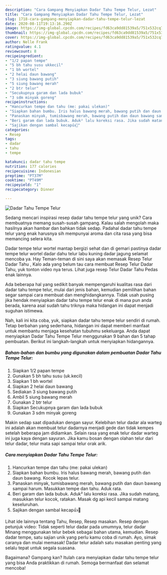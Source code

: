 ```yaml
---
description: "Cara Gampang Menyiapkan Dadar Tahu Tempe Telur, Lezat"
title: "Cara Gampang Menyiapkan Dadar Tahu Tempe Telur, Lezat"
slug: 1718-cara-gampang-menyiapkan-dadar-tahu-tempe-telur-lezat
date: 2020-08-11T19:13:16.290Z
image: https://img-global.cpcdn.com/recipes/fd63ca9dd81539a5/751x532cq70/dadar-tahu-tempe-telur-foto-resep-utama.jpg
thumbnail: https://img-global.cpcdn.com/recipes/fd63ca9dd81539a5/751x532cq70/dadar-tahu-tempe-telur-foto-resep-utama.jpg
cover: https://img-global.cpcdn.com/recipes/fd63ca9dd81539a5/751x532cq70/dadar-tahu-tempe-telur-foto-resep-utama.jpg
author: Nelle Frank
ratingvalue: 4.1
reviewcount: 8
recipeingredient:
- "1/2 papan tempe"
- "5 bh tahu susu ukkecil"
- "1 bh wortel"
- "2 helai daun bawang"
- "3 siung bawang putih"
- "5 siung bawang merah"
- "2 btr telur"
- "Secukupnya garam dan lada bubuk"
- "3 sdm minyak goreng"
recipeinstructions:
- "Hancurkan tempe dan tahu (me: pakai ulekan)"
- "Siapkan bahan bumbu. Iris halus bawang merah, bawang putih dan daun bawang. Kocok lepas telur."
- "Panaskan minyak, tumisbawang merah, bawang putih dan daun bawang sampai harum. Masukkan tempe dan tahu. Aduk rata."
- "Beri garam dan lada bubuk. Aduk² lalu koreksi rasa. Jika sudah matang, masukkan telur kocok, ratakan. Masak dg api kecil sampai matang keseluruhan."
- "Sajikan dengan sambal kecap👍🤤"
categories:
- Resep
tags:
- dadar
- tahu
- tempe

katakunci: dadar tahu tempe 
nutrition: 177 calories
recipecuisine: Indonesian
preptime: "PT37M"
cooktime: "PT49M"
recipeyield: "1"
recipecategory: Dinner

---
```



![Dadar Tahu Tempe Telur](https://img-global.cpcdn.com/recipes/fd63ca9dd81539a5/751x532cq70/dadar-tahu-tempe-telur-foto-resep-utama.jpg)

Sedang mencari inspirasi resep dadar tahu tempe telur yang unik? Cara membuatnya memang susah-susah gampang. Kalau salah mengolah maka hasilnya akan hambar dan bahkan tidak sedap. Padahal dadar tahu tempe telur yang enak harusnya sih mempunyai aroma dan cita rasa yang bisa memancing selera kita.

Dadar tempe telur wortel mantap bergizi sehat dan di gemari pastinya dadar tempe telur wortel dadar dahu telur labu kuning dadar jagung selamat mencoba ya. Hay Teman-teman di sini saya akan memasak Resep Telur Dadar Tahu , Kalo ada yang belum tau cara membuat Resep Telur Dadar Tahu, yuk tonton video nya terus. Lihat juga resep Telur Dadar Tahu Pedas enak lainnya.

Ada beberapa hal yang sedikit banyak mempengaruhi kualitas rasa dari dadar tahu tempe telur, mulai dari jenis bahan, kemudian pemilihan bahan segar sampai cara membuat dan menghidangkannya. Tidak usah pusing jika hendak menyiapkan dadar tahu tempe telur enak di mana pun anda berada, karena asal sudah tahu triknya maka hidangan ini dapat menjadi suguhan istimewa.


Nah, kali ini kita coba, yuk, siapkan dadar tahu tempe telur sendiri di rumah. Tetap berbahan yang sederhana, hidangan ini dapat memberi manfaat untuk membantu menjaga kesehatan tubuhmu sekeluarga. Anda dapat menyiapkan Dadar Tahu Tempe Telur menggunakan 9 bahan dan 5 tahap pembuatan. Berikut ini langkah-langkah untuk menyiapkan hidangannya.

<!--inarticleads1-->

##### Bahan-bahan dan bumbu yang digunakan dalam pembuatan Dadar Tahu Tempe Telur:

1. Siapkan 1/2 papan tempe
1. Gunakan 5 bh tahu susu (uk.kecil)
1. Siapkan 1 bh wortel
1. Siapkan 2 helai daun bawang
1. Sediakan 3 siung bawang putih
1. Ambil 5 siung bawang merah
1. Gunakan 2 btr telur
1. Siapkan Secukupnya garam dan lada bubuk
1. Gunakan 3 sdm minyak goreng


Makin sedap saat dipadukan dengan sayur. Kelebihan telur dadar ala warteg ini adalah akan membuat telur dadarnya menjadi gede dan tidak kempes setelah beberapa jam didiamkan. Selain rasa yang enak telur dadar warteg ini juga kaya dengan sayuran. Jika kamu bosan dengan olahan telur dari telur dadar, telur mata sapi sampai telur orak arik. 

<!--inarticleads2-->

##### Cara menyiapkan Dadar Tahu Tempe Telur:

1. Hancurkan tempe dan tahu (me: pakai ulekan)
1. Siapkan bahan bumbu. Iris halus bawang merah, bawang putih dan daun bawang. Kocok lepas telur.
1. Panaskan minyak, tumisbawang merah, bawang putih dan daun bawang sampai harum. Masukkan tempe dan tahu. Aduk rata.
1. Beri garam dan lada bubuk. Aduk² lalu koreksi rasa. Jika sudah matang, masukkan telur kocok, ratakan. Masak dg api kecil sampai matang keseluruhan.
1. Sajikan dengan sambal kecap👍🤤


Lihat ide lainnya tentang Tahu, Resep, Resep masakan. Resep dengan petunjuk video: Tidak seperti telur dadar pada umumnya, telur dadar Minang menggunakan telur bebek sebagai bahan utama, kemudian. Resep dadar tempe, satu sajian unik yang perlu kamu coba di rumah. Ayo, simak caranya dan mulai memasak! Dadar telur adalah satu masakan penting yang selalu tepat untuk segala suasana. 

Bagaimana? Gampang kan? Itulah cara menyiapkan dadar tahu tempe telur yang bisa Anda praktikkan di rumah. Semoga bermanfaat dan selamat mencoba!
